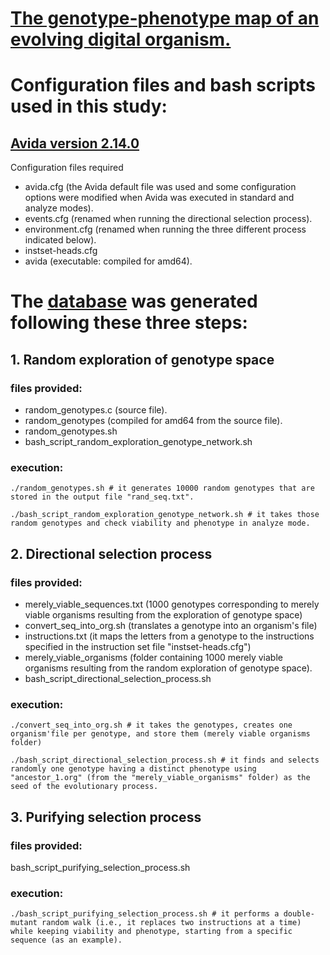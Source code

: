 # <a href="https://github.com/miguelfortuna/avida_genbank/blob/master/The%20genotype-phenotype%20map%20of%20an%20evolving%20organism.pdf" target="_blank">The genotype-phenotype map of an evolving digital organism.</a>

# Configuration files and bash scripts used in this study: 

## <a href="https://github.com/devosoft/avida" target="_blank">Avida version 2.14.0</a>  

Configuration files required
- avida.cfg (the Avida default file was used and some configuration options were modified when Avida was executed in standard and analyze modes).
- events.cfg (renamed when running the directional selection process).
- environment.cfg (renamed when running the three different process indicated below).
- instset-heads.cfg
- avida (executable: compiled for amd64).


# The <a href="http://miguelfortuna.es/avida_genbank" target="_blank">database</a> was generated following these three steps:

## 1. Random exploration of genotype space ###
### files provided:
- random_genotypes.c (source file).
- random_genotypes (compiled for amd64 from the source file).
- random_genotypes.sh
- bash_script_random_exploration_genotype_network.sh
### execution:
```
./random_genotypes.sh # it generates 10000 random genotypes that are stored in the output file "rand_seq.txt".
```
```
./bash_script_random_exploration_genotype_network.sh # it takes those random genotypes and check viability and phenotype in analyze mode.
```

## 2. Directional selection process ###
### files provided:
- merely_viable_sequences.txt (1000 genotypes corresponding to merely viable organisms resulting from the exploration of genotype space)
- convert_seq_into_org.sh (translates a genotype into an organism's file)
- instructions.txt (it maps the letters from a genotype to the instructions specified in the instruction set file "instset-heads.cfg")
- merely_viable_organisms (folder containing 1000 merely viable organisms resulting from the random exploration of genotype space).
- bash_script_directional_selection_process.sh
### execution:
```
./convert_seq_into_org.sh # it takes the genotypes, creates one organism'file per genotype, and store them (merely viable organisms folder)
```
```
./bash_script_directional_selection_process.sh # it finds and selects randomly one genotype having a distinct phenotype using "ancestor_1.org" (from the "merely_viable_organisms" folder) as the seed of the evolutionary process.
```

## 3. Purifying selection process ###
### files provided:
bash_script_purifying_selection_process.sh 
### execution:
```
./bash_script_purifying_selection_process.sh # it performs a double-mutant random walk (i.e., it replaces two instructions at a time) while keeping viability and phenotype, starting from a specific sequence (as an example).
```
